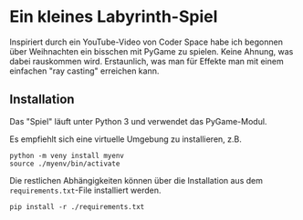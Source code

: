 # Ein kleines Labyrinth-Spiel
Inspiriert durch ein YouTube-Video von Coder Space habe ich begonnen über Weihnachten ein bisschen mit PyGame zu spielen. Keine Ahnung, was dabei rauskommen wird. Erstaunlich, was man für Effekte man mit einem einfachen "ray casting" erreichen kann.

## Installation
Das "Spiel" läuft unter Python 3 und verwendet das PyGame-Modul.

Es empfiehlt sich eine virtuelle Umgebung zu installieren, z.B.

```
python -m veny install myenv
source ./myenv/bin/activate
```

Die restlichen Abhängigkeiten können über die Installation aus dem ```requirements.txt```-File installiert werden.
```
pip install -r ./requirements.txt
```
